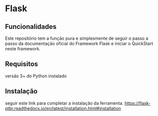 Flask
=====

Funcionalidades
---------------

Este repositório tem a função pura e simplesmente de seguir o passo a passo da documentação oficial do Framework Flask e iniciar o QuickStart neste framework.


Requisitos
----------

versão 3+ do Python instalado


Instalação
----------
seguir este link para completar a instalação da ferramenta.
https://flask-ptbr.readthedocs.io/en/latest/installation.html#installation



